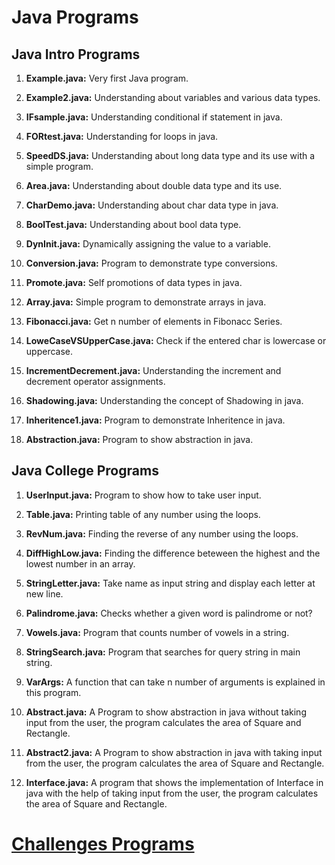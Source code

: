 # Java Programs 

##  Java Intro Programs
1. **Example.java:** Very first Java program.

2. **Example2.java:** Understanding about variables and various data types.

3. **IFsample.java:** Understanding conditional if statement in java.

4. **FORtest.java:** Understanding for loops in java.

5. **SpeedDS.java:** Understanding about long data type and its use 
with a simple program.

6. **Area.java:** Understanding about double data type and its use.

7. **CharDemo.java:** Understanding about char data type in java.

8. **BoolTest.java:** Understanding about bool data type. 

9. **DynInit.java:** Dynamically assigning the value to a variable.

10. **Conversion.java:** Program to demonstrate type conversions.

11. **Promote.java:** Self promotions of data types in java.

12. **Array.java:** Simple program to demonstrate arrays in java.

13. **Fibonacci.java:** Get n number of elements in Fibonacc Series.

14. **LoweCaseVSUpperCase.java:** Check if the entered char is lowercase or uppercase.

15. **IncrementDecrement.java:** Understanding the increment and decrement operator assignments.

16. **Shadowing.java:** Understanding the concept of Shadowing in java.

17. **Inheritence1.java:** Program to demonstrate Inheritence in java.

18. **Abstraction.java:** Program to show abstraction in java.

## Java College Programs

1. **UserInput.java:** Program to show how to take user input.

2. **Table.java:** Printing table of any number using the loops.

3. **RevNum.java:** Finding the reverse of any number using the loops.

4. **DiffHighLow.java:** Finding the difference beteween the highest and the lowest number in an array.

5. **StringLetter.java:** Take name as input string and display each letter at new line.

6. **Palindrome.java:** Checks whether a given word is palindrome or not?

7. **Vowels.java:** Program that counts number of vowels in a string.

8. **StringSearch.java:** Program that searches for query string in main string.

9. **VarArgs:** A function that can take n number of arguments is explained in this program.

10. **Abstract.java:** A Program to show abstraction in java without taking input from the user, the program calculates the area of Square and Rectangle.

11. **Abstract2.java:** A Program to show abstraction in java with taking input from the user, the program calculates the area of Square and Rectangle.

12. **Interface.java:** A program that shows the implementation of Interface in java with the help of taking input from the user, the program calculates the area of Square and Rectangle.

# [Challenges Programs](src/challenges/README.md)